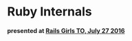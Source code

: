 # Ruby Internals
#### presented at [Rails Girls TO, July 27 2016](http://www.meetup.com/railsgirlsTO/events/232462550/)

